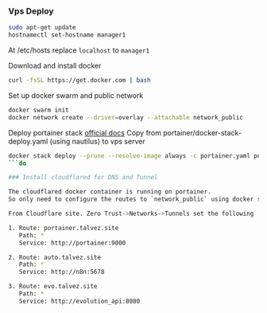 ### Vps Deploy

```bash
sudo apt-get update
hostnamectl set-hostname manager1
```
At /etc/hosts replace `localhost` to `manager1`

Download and install docker

```bash
curl -fsSL https://get.docker.com | bash
```
Set up docker swarm and public network

```bash
docker swarm init
docker network create --driver=overlay --attachable network_public
```

Deploy portainer stack [official docs](https://docs.portainer.io/start/install-ce/server/swarm/linux)
Copy from portainer/docker-stack-deploy.yaml (using nautilus) to vps server 

```bash
docker stack deploy --prune --resolve-image always -c portainer.yaml portainer
```do

### Install cloudflared for DNS and Tunnel

The cloudflared docker container is running on portainer.
So only need to configure the routes to `network_public` using docker services|containers names. 

From Cloudflare site. Zero Trust->Networks->Tunnels set the following 

1. Route: portainer.talvez.site
   Path: *
   Service: http://portainer:9000

2. Route: auto.talvez.site
   Path: *
   Service: http://n8n:5678

3. Route: evo.talvez.site
   Path: *
   Service: http://evolution_api:8080

